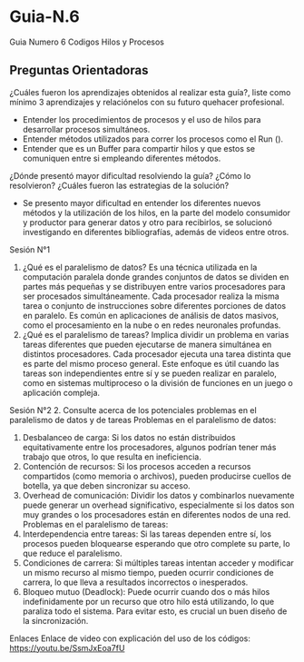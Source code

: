 # Guia-N.6
Guia Numero 6 Codigos Hilos y Procesos

## Preguntas Orientadoras
¿Cuáles fueron los aprendizajes obtenidos al realizar esta guía?, liste como mínimo 3 aprendizajes y relaciónelos con su futuro quehacer profesional.
  - Entender los procedimientos de procesos y el uso de hilos para desarrollar procesos simultáneos.
  - Entender métodos utilizados para correr los procesos como el Run ().
  - Entender que es un Buffer para compartir hilos y que estos se comuniquen entre si empleando diferentes métodos.

¿Dónde presentó mayor dificultad resolviendo la guía? ¿Cómo lo resolvieron? ¿Cuáles fueron las estrategias de la solución?
  - Se presento mayor dificultad en entender los diferentes nuevos métodos y la utilización de los hilos, en la parte del modelo consumidor y productor para generar datos y otro para recibirlos, se solucionó investigando en diferentes bibliografías, además de videos entre otros.

Sesión N°1
  1. ¿Qué es el paralelismo de datos?
  Es una técnica utilizada en la computación paralela donde grandes conjuntos de datos se dividen en partes más pequeñas y se distribuyen entre varios procesadores para ser procesados simultáneamente. Cada procesador realiza la misma tarea o conjunto de instrucciones sobre diferentes porciones de datos en paralelo. Es común en aplicaciones de análisis de datos masivos, como el procesamiento en la nube o en redes neuronales profundas.
  2. ¿Qué es el paralelismo de tareas?
  Implica dividir un problema en varias tareas diferentes que pueden ejecutarse de manera simultánea en distintos procesadores. Cada procesador ejecuta una tarea distinta que es parte del mismo proceso general. Este enfoque es útil cuando las tareas son independientes entre sí y se pueden realizar en paralelo, como en sistemas multiproceso o la división de funciones en un juego o aplicación compleja.

Sesión N°2
  2. Consulte acerca de los potenciales problemas en el paralelismo de datos y de tareas
Problemas en el paralelismo de datos:
1. Desbalanceo de carga: Si los datos no están distribuidos equitativamente entre los procesadores, algunos podrían tener más trabajo que otros, lo que resulta en ineficiencia.
2. Contención de recursos: Si los procesos acceden a recursos compartidos (como memoria o archivos), pueden producirse cuellos de botella, ya que deben sincronizar su acceso.
3. Overhead de comunicación: Dividir los datos y combinarlos nuevamente puede generar un overhead significativo, especialmente si los datos son muy grandes o los procesadores están en diferentes nodos de una red.
Problemas en el paralelismo de tareas:
1. Interdependencia entre tareas: Si las tareas dependen entre sí, los procesos pueden bloquearse esperando que otro complete su parte, lo que reduce el paralelismo.
2. Condiciones de carrera: Si múltiples tareas intentan acceder y modificar un mismo recurso al mismo tiempo, pueden ocurrir condiciones de carrera, lo que lleva a resultados incorrectos o inesperados.
3. Bloqueo mutuo (Deadlock): Puede ocurrir cuando dos o más hilos indefinidamente por un recurso que otro hilo está utilizando, lo que paraliza todo el sistema. Para evitar esto, es crucial un buen diseño de la sincronización.

Enlaces
  Enlace de video con explicación del uso de los códigos:
  https://youtu.be/SsmJxEoa7fU






